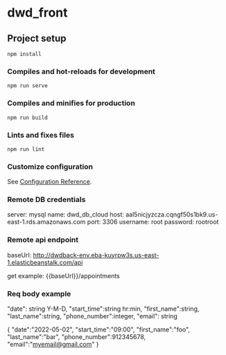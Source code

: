 # dwd_front

## Project setup

```
npm install
```

### Compiles and hot-reloads for development

```
npm run serve
```

### Compiles and minifies for production

```
npm run build
```

### Lints and fixes files

```
npm run lint
```

### Customize configuration

See [Configuration Reference](https://cli.vuejs.org/config/).

### Remote DB credentials

server: mysql
name: dwd_db_cloud
host: aal5nicjyzcza.cqngf50s1bk9.us-east-1.rds.amazonaws.com
port: 3306
username: root
password: rootroot

### Remote api endpoint

baseUrl: http://dwdback-env.eba-kuyrpw3s.us-east-1.elasticbeanstalk.com/api

get example: {{baseUrl}}/appointments

### Req body example

"date": string Y-M-D,
"start_time":string hr:min,
"first_name":string,
"last_name":string,
"phone_number":integer,
"email": string

<!-- example ↓ -->

{
"date":"2022-05-02",
"start_time":"09:00",
"first_name":"foo",
"last_name":"bar",
"phone_number":912345678,
"email":"myemail@gmail.com"
}
